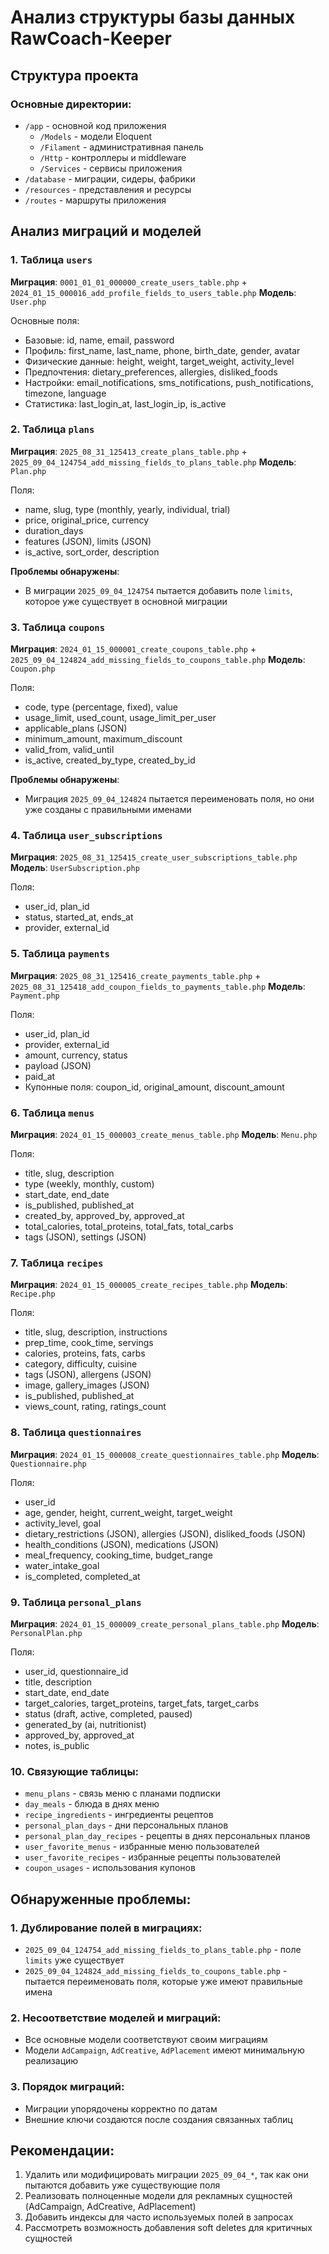 # Анализ структуры базы данных RawCoach-Keeper

## Структура проекта

### Основные директории:
- `/app` - основной код приложения
  - `/Models` - модели Eloquent
  - `/Filament` - административная панель
  - `/Http` - контроллеры и middleware
  - `/Services` - сервисы приложения
- `/database` - миграции, сидеры, фабрики
- `/resources` - представления и ресурсы
- `/routes` - маршруты приложения

## Анализ миграций и моделей

### 1. Таблица `users`
**Миграция**: `0001_01_01_000000_create_users_table.php` + `2024_01_15_000016_add_profile_fields_to_users_table.php`
**Модель**: `User.php`

Основные поля:
- Базовые: id, name, email, password
- Профиль: first_name, last_name, phone, birth_date, gender, avatar
- Физические данные: height, weight, target_weight, activity_level
- Предпочтения: dietary_preferences, allergies, disliked_foods
- Настройки: email_notifications, sms_notifications, push_notifications, timezone, language
- Статистика: last_login_at, last_login_ip, is_active

### 2. Таблица `plans`
**Миграция**: `2025_08_31_125413_create_plans_table.php` + `2025_09_04_124754_add_missing_fields_to_plans_table.php`
**Модель**: `Plan.php`

Поля:
- name, slug, type (monthly, yearly, individual, trial)
- price, original_price, currency
- duration_days
- features (JSON), limits (JSON)
- is_active, sort_order, description

**Проблемы обнаружены**: 
- В миграции `2025_09_04_124754` пытается добавить поле `limits`, которое уже существует в основной миграции

### 3. Таблица `coupons`
**Миграция**: `2024_01_15_000001_create_coupons_table.php` + `2025_09_04_124824_add_missing_fields_to_coupons_table.php`
**Модель**: `Coupon.php`

Поля:
- code, type (percentage, fixed), value
- usage_limit, used_count, usage_limit_per_user
- applicable_plans (JSON)
- minimum_amount, maximum_discount
- valid_from, valid_until
- is_active, created_by_type, created_by_id

**Проблемы обнаружены**:
- Миграция `2025_09_04_124824` пытается переименовать поля, но они уже созданы с правильными именами

### 4. Таблица `user_subscriptions`
**Миграция**: `2025_08_31_125415_create_user_subscriptions_table.php`
**Модель**: `UserSubscription.php`

Поля:
- user_id, plan_id
- status, started_at, ends_at
- provider, external_id

### 5. Таблица `payments`
**Миграция**: `2025_08_31_125416_create_payments_table.php` + `2025_08_31_125418_add_coupon_fields_to_payments_table.php`
**Модель**: `Payment.php`

Поля:
- user_id, plan_id
- provider, external_id
- amount, currency, status
- payload (JSON)
- paid_at
- Купонные поля: coupon_id, original_amount, discount_amount

### 6. Таблица `menus`
**Миграция**: `2024_01_15_000003_create_menus_table.php`
**Модель**: `Menu.php`

Поля:
- title, slug, description
- type (weekly, monthly, custom)
- start_date, end_date
- is_published, published_at
- created_by, approved_by, approved_at
- total_calories, total_proteins, total_fats, total_carbs
- tags (JSON), settings (JSON)

### 7. Таблица `recipes`
**Миграция**: `2024_01_15_000005_create_recipes_table.php`
**Модель**: `Recipe.php`

Поля:
- title, slug, description, instructions
- prep_time, cook_time, servings
- calories, proteins, fats, carbs
- category, difficulty, cuisine
- tags (JSON), allergens (JSON)
- image, gallery_images (JSON)
- is_published, published_at
- views_count, rating, ratings_count

### 8. Таблица `questionnaires`
**Миграция**: `2024_01_15_000008_create_questionnaires_table.php`
**Модель**: `Questionnaire.php`

Поля:
- user_id
- age, gender, height, current_weight, target_weight
- activity_level, goal
- dietary_restrictions (JSON), allergies (JSON), disliked_foods (JSON)
- health_conditions (JSON), medications (JSON)
- meal_frequency, cooking_time, budget_range
- water_intake_goal
- is_completed, completed_at

### 9. Таблица `personal_plans`
**Миграция**: `2024_01_15_000009_create_personal_plans_table.php`
**Модель**: `PersonalPlan.php`

Поля:
- user_id, questionnaire_id
- title, description
- start_date, end_date
- target_calories, target_proteins, target_fats, target_carbs
- status (draft, active, completed, paused)
- generated_by (ai, nutritionist)
- approved_by, approved_at
- notes, is_public

### 10. Связующие таблицы:
- `menu_plans` - связь меню с планами подписки
- `day_meals` - блюда в днях меню
- `recipe_ingredients` - ингредиенты рецептов
- `personal_plan_days` - дни персональных планов
- `personal_plan_day_recipes` - рецепты в днях персональных планов
- `user_favorite_menus` - избранные меню пользователей
- `user_favorite_recipes` - избранные рецепты пользователей
- `coupon_usages` - использования купонов

## Обнаруженные проблемы:

### 1. Дублирование полей в миграциях:
- `2025_09_04_124754_add_missing_fields_to_plans_table.php` - поле `limits` уже существует
- `2025_09_04_124824_add_missing_fields_to_coupons_table.php` - пытается переименовать поля, которые уже имеют правильные имена

### 2. Несоответствие моделей и миграций:
- Все основные модели соответствуют своим миграциям
- Модели `AdCampaign`, `AdCreative`, `AdPlacement` имеют минимальную реализацию

### 3. Порядок миграций:
- Миграции упорядочены корректно по датам
- Внешние ключи создаются после создания связанных таблиц

## Рекомендации:

1. Удалить или модифицировать миграции `2025_09_04_*`, так как они пытаются добавить уже существующие поля
2. Реализовать полноценные модели для рекламных сущностей (AdCampaign, AdCreative, AdPlacement)
3. Добавить индексы для часто используемых полей в запросах
4. Рассмотреть возможность добавления soft deletes для критичных сущностей
